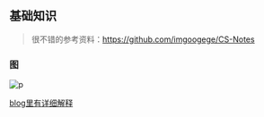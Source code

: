 ## 基础知识
> 很不错的参考资料：https://github.com/imgoogege/CS-Notes

### 图

![p](https://aliyun-lc-upload.oss-cn-hangzhou.aliyuncs.com/LCCN-Articles/explore/2018%20%E9%9D%A2%E8%AF%95%E6%B1%87%E6%80%BB/lc_sum.png)

[blog里有详细解释](https://github.com/googege/blog)
